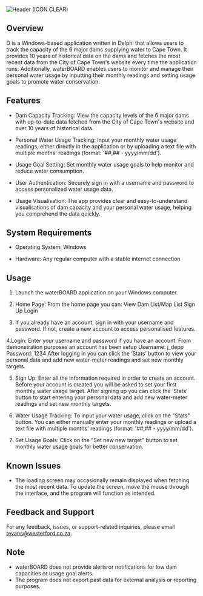![Header (ICON CLEAR)](https://github.com/tevans2/waterBOARD/assets/112323985/abbd8749-8324-4320-9744-7afc29e416b4)

## Overview

D is a Windows-based application written in Delphi that allows users to track the capacity of the 6 major dams supplying water to Cape Town. It provides 10 years of historical data on the dams and fetches the most recent data from the City of Cape Town's website every time the application runs. Additionally, waterBOARD enables users to monitor and manage their personal water usage by inputting their monthly readings and setting usage goals to promote water conservation.

## Features

- Dam Capacity Tracking: View the capacity levels of the 6 major dams with up-to-date data fetched from the City of Cape Town's website and over 10 years of historical data.

- Personal Water Usage Tracking: Input your monthly water usage readings, either directly in the application or by uploading a text file with multiple months' readings (format: '##,## - yyyy/mm/dd').

- Usage Goal Setting: Set monthly water usage goals to help monitor and reduce water consumption.

- User Authentication: Securely sign in with a username and password to access personalized water usage data.

- Usage Visualisation: The app provides clear and easy-to-understand visualisations of dam capacity and your personal water usage, helping you comprehend the data quickly.

## System Requirements

- Operating System: Windows

- Hardware: Any regular computer with a stable internet connection

## Usage

1. Launch the waterBOARD application on your Windows computer.

2. Home Page:
From the home page you can:
View Dam List/Map List
Sign Up
Login

3. If you already have an account, sign in with your username and password. If not, create a new account to access personalised features.

4.Login:
Enter your username and password if you have an account.
From demonstration purposes an account has been setup
Username:	j_depp
Password:	1234
After logging in you can click the ‘Stats’ button to view your personal data and add new water-meter readings and set new monthly targets.

5. Sign Up:
Enter all the information required in order to create an account.
Before your account is created you will be asked to set your first monthly water usage target.
After signing up you can click the ‘Stats’ button to start entering your personal data and add new water-meter readings and set new monthly targets.

6. Water Usage Tracking: 
To input your water usage, click on the "Stats" button.
You can either manually enter your monthly readings or upload a text file with multiple months' readings (format: '##,## - yyyy/mm/dd').

7. Set Usage Goals:
Click on the "Set new new target" button to set monthly water usage goals for better conservation.

## Known Issues

- The loading screen may occasionally remain displayed when fetching the most recent data. To update the screen, move the mouse through the interface, and the program will function as intended.

## Feedback and Support

For any feedback, issues, or support-related inquiries, please email tevans@westerford.co.za.

## Note

- waterBOARD does not provide alerts or notifications for low dam capacities or usage goal alerts.
- The program does not export past data for external analysis or reporting purposes.




